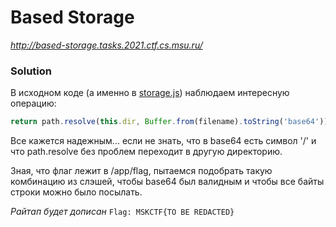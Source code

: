 # Based Storage
_http://based-storage.tasks.2021.ctf.cs.msu.ru/_


### Solution
В исходном коде (а именно в [storage.js](src/storage/storage.js)) наблюдаем интересную операцию:
```javascript
return path.resolve(this.dir, Buffer.from(filename).toString('base64'))
```

Все кажется надежным... если не знать, что в base64 есть символ '/' и что path.resolve без проблем переходит в другую директорию.

Зная, что флаг лежит в /app/flag, пытаемся подобрать такую комбинацию из слэшей, чтобы base64 был валидным и чтобы все байты строки можно было посылать.

*Райтап будет дописан*
`
Flag: MSKCTF{TO BE REDACTED}
`
